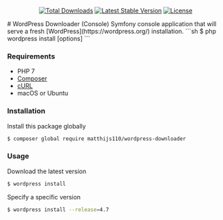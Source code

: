 <p align="center">
    <a href="https://packagist.org/packages/matthijs110/wordpress-downloader"><img src="https://poser.pugx.org/matthijs110/wordpress-downloader/d/total.svg" alt="Total Downloads"></a>
    <a href="https://packagist.org/packages/matthijs110/wordpress-downloader"><img src="https://poser.pugx.org/matthijs110/wordpress-downloader/v/stable.svg" alt="Latest Stable Version"></a>
    <a href="https://packagist.org/packages/matthijs110/wordpress-downloader"><img src="https://poser.pugx.org/matthijs110/wordpress-downloader/license.svg" alt="License"></a>
</p>
# WordPress Downloader (Console)
Symfony console application that will serve a fresh [WordPress](https://wordpress.org/) installation.
```sh
$ php wordpress install [options]
```

### Requirements
* PHP 7
* [Composer](https://getcomposer.org/)
* [cURL](https://curl.haxx.se/docs/manpage.html)
* macOS or Ubuntu

### Installation
Install this package globally
```sh
$ composer global require matthijs110/wordpress-downloader
```

### Usage
Download the latest version
```sh
$ wordpress install
```

Specify a specific version
```sh
$ wordpress install --release=4.7
```
